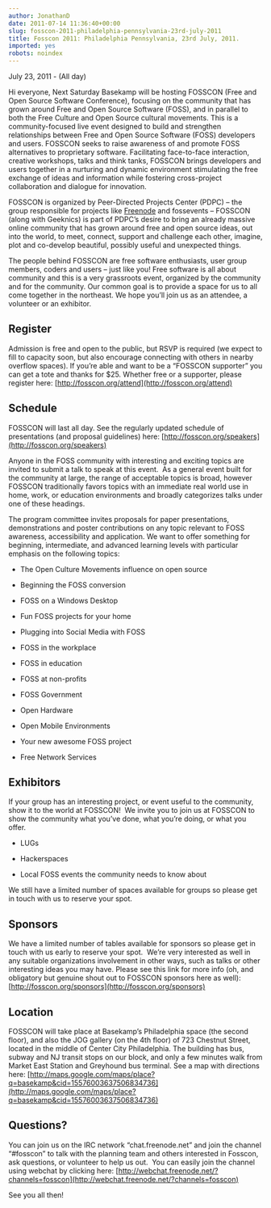 ```yaml
---
author: JonathanD
date: 2011-07-14 11:36:40+00:00
slug: fosscon-2011-philadelphia-pennsylvania-23rd-july-2011
title: Fosscon 2011: Philadelphia Pennsylvania, 23rd July, 2011.
imported: yes
robots: noindex
---
```

July 23, 2011 - (All day)

Hi everyone,
Next Saturday Basekamp will be hosting FOSSCON (Free and Open Source Software Conference), focusing on the community that has grown around Free and Open Source Software (FOSS), and in parallel to both the Free Culture and Open Source cultural movements.
This is a community-focused live event designed to build and strengthen relationships between Free and Open Source Software (FOSS) developers and users. FOSSCON seeks to raise awareness of and promote FOSS alternatives to proprietary software. Facilitating face-to-face interaction, creative workshops, talks and think tanks, FOSSCON brings developers and users together in a nurturing and dynamic environment stimulating the free exchange of ideas and information while fostering cross-project collaboration and dialogue for innovation.

FOSSCON is organized by Peer-Directed Projects Center (PDPC) – the group responsible for projects like [Freenode](http://basekamp.com/about/events/freenode) and fossevents – FOSSCON (along with Geeknics) is part of PDPC’s desire to bring an already massive online community that has grown around free and open source ideas, out into the world, to meet, connect, support and challenge each other, imagine, plot and co-develop beautiful, possibly useful and unexpected things.

The people behind FOSSCON are free software enthusiasts, user group members, coders and users – just like you! Free software is all about community and this is a very grassroots event, organized by the community and for the community. Our common goal is to provide a space for us to all come together in the northeast. We hope you’ll join us as an attendee, a volunteer or an exhibitor.


## Register


Admission is free and open to the public, but RSVP is required (we expect to fill to capacity soon, but also encourage connecting with others in nearby overflow spaces). If you’re able and want to be a “FOSSCON supporter” you can get a tote and thanks for $25. Whether free or a supporter, please register here: [http://fosscon.org/attend](http://fosscon.org/attend)


## Schedule


FOSSCON will last all day. See the regularly updated schedule of presentations (and proposal guidelines) here: [http://fosscon.org/speakers](http://fosscon.org/speakers)

Anyone in the FOSS community with interesting and exciting topics are invited to submit a talk to speak at this event.  As a general event built for the community at large, the range of acceptable topics is broad, however FOSSCON traditionally favors topics with an immediate real world use in home, work, or education environments and broadly categorizes talks under one of these headings.

The program committee invites proposals for paper presentations, demonstrations and poster contributions on any topic relevant to FOSS awareness, accessibility and application. We want to offer something for beginning, intermediate, and advanced learning levels with particular emphasis on the following topics:



	
  * The Open Culture Movements influence on open source

	
  * Beginning the FOSS conversion

	
  * FOSS on a Windows Desktop

	
  * Fun FOSS projects for your home

	
  * Plugging into Social Media with FOSS

	
  * FOSS in the workplace

	
  * FOSS in education

	
  * FOSS at non-profits

	
  * FOSS Government

	
  * Open Hardware

	
  * Open Mobile Environments

	
  * Your new awesome FOSS project

	
  * Free Network Services





## Exhibitors


If your group has an interesting project, or event useful to the community, show it to the world at FOSSCON!  We invite you to join us at FOSSCON to show the community what you’ve done, what you’re doing, or what you offer.



	
  * LUGs

	
  * Hackerspaces

	
  * Local FOSS events the community needs to know about


We still have a limited number of spaces available for groups so please get in touch with us to reserve your spot.


## Sponsors


We have a limited number of tables available for sponsors so please get in touch with us early to reserve your spot.  We’re very interested as well in any suitable organizations involvement in other ways, such as talks or other interesting ideas you may have. Please see this link for more info (oh, and obligatory but genuine shout out to FOSSCON sponsors here as well): [http://fosscon.org/sponsors](http://fosscon.org/sponsors)


## Location


FOSSCON will take place at Basekamp’s Philadelphia space (the second floor), and also the JOG gallery (on the 4th floor) of 723 Chestnut Street, located in the middle of Center City Philadelphia. The building has bus, subway and NJ transit stops on our block, and only a few minutes walk from Market East Station and Greyhound bus terminal. See a map with directions here:
[http://maps.google.com/maps/place?q=basekamp&cid=15576003637506834736](http://maps.google.com/maps/place?q=basekamp&cid=15576003637506834736)


## Questions?


You can join us on the IRC network “chat.freenode.net” and join the channel “#fosscon” to talk with the planning team and others interested in Fosscon, ask questions, or volunteer to help us out.  You can easily join the channel using webchat by clicking here: [http://webchat.freenode.net/?channels=fosscon](http://webchat.freenode.net/?channels=fosscon)

See you all then!
